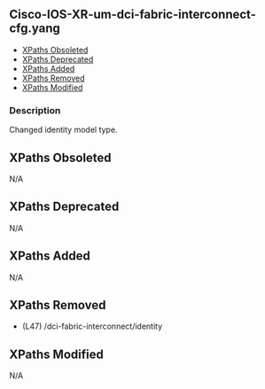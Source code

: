 ## Cisco-IOS-XR-um-dci-fabric-interconnect-cfg.yang

- [XPaths Obsoleted](#xpaths-obsoleted)
- [XPaths Deprecated](#xpaths-deprecated)
- [XPaths Added](#xpaths-added)
- [XPaths Removed](#xpaths-removed)
- [XPaths Modified](#xpaths-modified)

### Description

Changed identity model type.

## XPaths Obsoleted

N/A

## XPaths Deprecated

N/A

## XPaths Added

N/A

## XPaths Removed

- (L47)	/dci-fabric-interconnect/identity

## XPaths Modified

N/A

